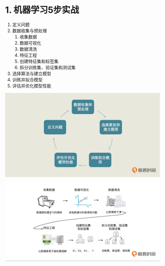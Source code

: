 # 1. 机器学习5步实战

1. 定义问题
2. 数据收集与预处理
   1. 收集数据
   2. 数据可视化
   3. 数据清洗
   4. 特征工程
   5. 创建特征集和标签集
   6. 拆分训练集、验证集和测试集
3. 选择算法与建立模型
4. 训练并拟合模型
5. 评估并优化模型性能

![](docs/机器学习5步实战.jpg)

![](docs/数据收集与预处理.jpg)